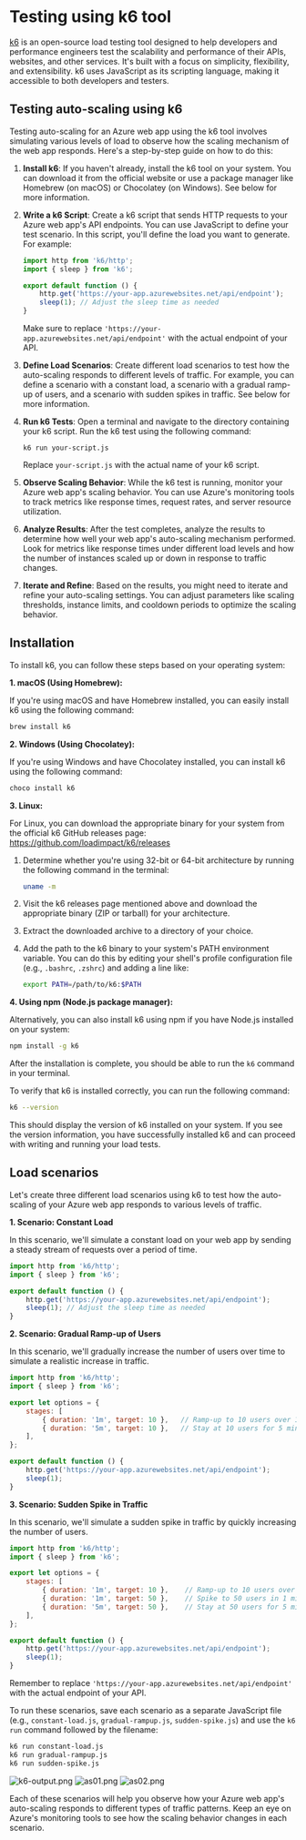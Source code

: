 # Testing using k6 tool

[k6](https://k6.io/) is an open-source load testing tool designed to help developers and performance engineers test the scalability and performance of their APIs, websites, and other services. It's built with a focus on simplicity, flexibility, and extensibility. k6 uses JavaScript as its scripting language, making it accessible to both developers and testers.

## Testing auto-scaling using k6

Testing auto-scaling for an Azure web app using the k6 tool involves simulating various levels of load to observe how the scaling mechanism of the web app responds. Here's a step-by-step guide on how to do this:

1. **Install k6**:
   If you haven't already, install the k6 tool on your system. You can download it from the official website or use a package manager like Homebrew (on macOS) or Chocolatey (on Windows). See below for more information.

2. **Write a k6 Script**:
   Create a k6 script that sends HTTP requests to your Azure web app's API endpoints. You can use JavaScript to define your test scenario. In this script, you'll define the load you want to generate. For example:

   ```javascript
   import http from 'k6/http';
   import { sleep } from 'k6';

   export default function () {
       http.get('https://your-app.azurewebsites.net/api/endpoint');
       sleep(1); // Adjust the sleep time as needed
   }
   ```

   Make sure to replace `'https://your-app.azurewebsites.net/api/endpoint'` with the actual endpoint of your API.

3. **Define Load Scenarios**:
   Create different load scenarios to test how the auto-scaling responds to different levels of traffic. For example, you can define a scenario with a constant load, a scenario with a gradual ramp-up of users, and a scenario with sudden spikes in traffic. See below for more information.

4. **Run k6 Tests**:
   Open a terminal and navigate to the directory containing your k6 script. Run the k6 test using the following command:

   ```
   k6 run your-script.js
   ```

   Replace `your-script.js` with the actual name of your k6 script.

5. **Observe Scaling Behavior**:
   While the k6 test is running, monitor your Azure web app's scaling behavior. You can use Azure's monitoring tools to track metrics like response times, request rates, and server resource utilization.

6. **Analyze Results**:
   After the test completes, analyze the results to determine how well your web app's auto-scaling mechanism performed. Look for metrics like response times under different load levels and how the number of instances scaled up or down in response to traffic changes.

7. **Iterate and Refine**:
   Based on the results, you might need to iterate and refine your auto-scaling settings. You can adjust parameters like scaling thresholds, instance limits, and cooldown periods to optimize the scaling behavior.

## Installation

To install k6, you can follow these steps based on your operating system:

**1. macOS (Using Homebrew):**

If you're using macOS and have Homebrew installed, you can easily install k6 using the following command:

```sh
brew install k6
```

**2. Windows (Using Chocolatey):**

If you're using Windows and have Chocolatey installed, you can install k6 using the following command:

```sh
choco install k6
```

**3. Linux:**

For Linux, you can download the appropriate binary for your system from the official k6 GitHub releases page: https://github.com/loadimpact/k6/releases

1. Determine whether you're using 32-bit or 64-bit architecture by running the following command in the terminal:
   ```sh
   uname -m
   ```

2. Visit the k6 releases page mentioned above and download the appropriate binary (ZIP or tarball) for your architecture.

3. Extract the downloaded archive to a directory of your choice.

4. Add the path to the k6 binary to your system's PATH environment variable. You can do this by editing your shell's profile configuration file (e.g., `.bashrc`, `.zshrc`) and adding a line like:
   ```sh
   export PATH=/path/to/k6:$PATH
   ```

**4. Using npm (Node.js package manager):**

Alternatively, you can also install k6 using npm if you have Node.js installed on your system:

```sh
npm install -g k6
```

After the installation is complete, you should be able to run the `k6` command in your terminal.

To verify that k6 is installed correctly, you can run the following command:

```sh
k6 --version
```

This should display the version of k6 installed on your system. If you see the version information, you have successfully installed k6 and can proceed with writing and running your load tests.

## Load scenarios

Let's create three different load scenarios using k6 to test how the auto-scaling of your Azure web app responds to various levels of traffic.

**1. Scenario: Constant Load**

In this scenario, we'll simulate a constant load on your web app by sending a steady stream of requests over a period of time.

```javascript
import http from 'k6/http';
import { sleep } from 'k6';

export default function () {
    http.get('https://your-app.azurewebsites.net/api/endpoint');
    sleep(1); // Adjust the sleep time as needed
}
```

**2. Scenario: Gradual Ramp-up of Users**

In this scenario, we'll gradually increase the number of users over time to simulate a realistic increase in traffic.

```javascript
import http from 'k6/http';
import { sleep } from 'k6';

export let options = {
    stages: [
        { duration: '1m', target: 10 },   // Ramp-up to 10 users over 1 minute
        { duration: '5m', target: 10 },   // Stay at 10 users for 5 minutes
    ],
};

export default function () {
    http.get('https://your-app.azurewebsites.net/api/endpoint');
    sleep(1);
}
```

**3. Scenario: Sudden Spike in Traffic**

In this scenario, we'll simulate a sudden spike in traffic by quickly increasing the number of users.

```javascript
import http from 'k6/http';
import { sleep } from 'k6';

export let options = {
    stages: [
        { duration: '1m', target: 10 },    // Ramp-up to 10 users over 1 minute
        { duration: '1m', target: 50 },    // Spike to 50 users in 1 minute
        { duration: '5m', target: 50 },    // Stay at 50 users for 5 minutes
    ],
};

export default function () {
    http.get('https://your-app.azurewebsites.net/api/endpoint');
    sleep(1);
}
```

Remember to replace `'https://your-app.azurewebsites.net/api/endpoint'` with the actual endpoint of your API.

To run these scenarios, save each scenario as a separate JavaScript file (e.g., `constant-load.js`, `gradual-rampup.js`, `sudden-spike.js`) and use the `k6 run` command followed by the filename:

```sh
k6 run constant-load.js
k6 run gradual-rampup.js
k6 run sudden-spike.js
```

![k6-output.png](images%2Fk6%2Fk6-output.png)
![as01.png](images%2Fk6%2Fas01.png)
![as02.png](images%2Fk6%2Fas02.png)

Each of these scenarios will help you observe how your Azure web app's auto-scaling responds to different types of traffic patterns. Keep an eye on Azure's monitoring tools to see how the scaling behavior changes in each scenario.
